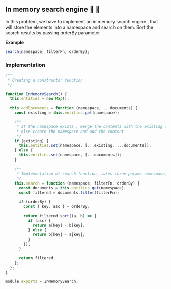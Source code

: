 ## In memory search engine :tada: :rocket:

In this problem, we have to implement an in memory search engine , that will store the elements into a namespace and search on them.
Sort the search results by passing orderBy parameter

**Example**

```js
search(namespace, filterFn, orderBy);
```

### Implementation

```js
/**
 * Creating a constructor function
 */

function InMemorySearch() {
  this.entities = new Map();

  this.addDocuments = function (namespace, ...documents) {
    const existing = this.entities.get(namespace);

    /**
     * If the namespace exists , merge the contents with the existing ones
     * else create the namespace and add the content
     */
    if (existing) {
      this.entities.set(namespace, [...existing, ...documents]);
    } else {
      this.entities.set(namespace, [...documents]);
    }

    /**
     * Implementation of search function, takes three params namespace, filter function and order by object
     */
    this.search = function (namespace, filterFn, orderBy) {
      const documents = this.entities.get(namespace);
      const filtered = documents.filter(filterFn);

      if (orderBy) {
        const { key, asc } = orderBy;

        return filtered.sort((a, b) => {
          if (asc) {
            return a[key] - b[key];
          } else {
            return b[key] - a[key];
          }
        });
      }

      return filtered;
    };
  };
}

module.exports = InMemorySearch;
```
